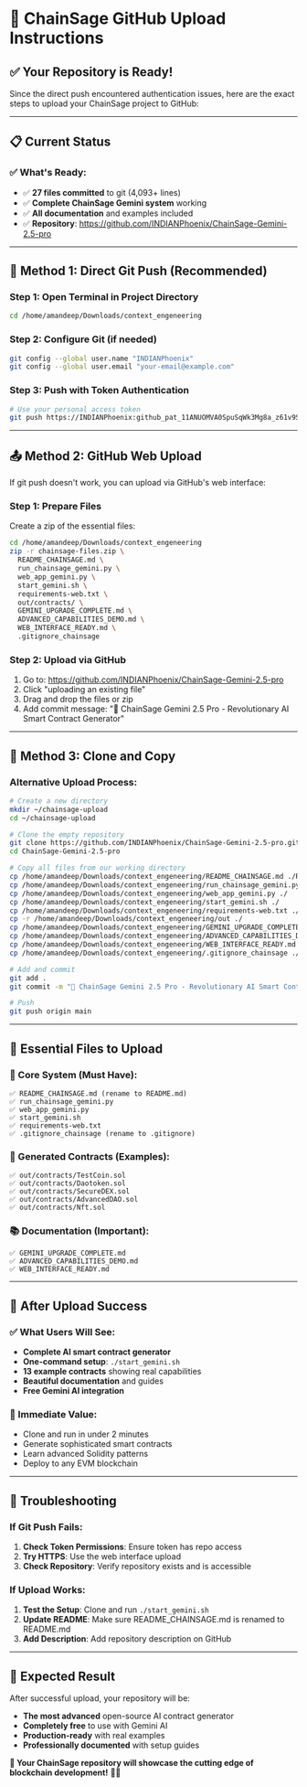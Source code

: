 # 🚀 ChainSage GitHub Upload Instructions

## ✅ **Your Repository is Ready!**

Since the direct push encountered authentication issues, here are the exact steps to upload your ChainSage project to GitHub:

---

## 📋 **Current Status**

### **✅ What's Ready:**
- ✅ **27 files committed** to git (4,093+ lines)
- ✅ **Complete ChainSage Gemini system** working
- ✅ **All documentation** and examples included
- ✅ **Repository**: https://github.com/INDIANPhoenix/ChainSage-Gemini-2.5-pro

---

## 🔧 **Method 1: Direct Git Push (Recommended)**

### **Step 1: Open Terminal in Project Directory**
```bash
cd /home/amandeep/Downloads/context_engeneering
```

### **Step 2: Configure Git (if needed)**
```bash
git config --global user.name "INDIANPhoenix"
git config --global user.email "your-email@example.com"
```

### **Step 3: Push with Token Authentication**
```bash
# Use your personal access token
git push https://INDIANPhoenix: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@github.com/INDIANPhoenix/ChainSage-Gemini-2.5-pro.git main
```

---

## 📤 **Method 2: GitHub Web Upload**

If git push doesn't work, you can upload via GitHub's web interface:

### **Step 1: Prepare Files**
Create a zip of the essential files:
```bash
cd /home/amandeep/Downloads/context_engeneering
zip -r chainsage-files.zip \
  README_CHAINSAGE.md \
  run_chainsage_gemini.py \
  web_app_gemini.py \
  start_gemini.sh \
  requirements-web.txt \
  out/contracts/ \
  GEMINI_UPGRADE_COMPLETE.md \
  ADVANCED_CAPABILITIES_DEMO.md \
  WEB_INTERFACE_READY.md \
  .gitignore_chainsage
```

### **Step 2: Upload via GitHub**
1. Go to: https://github.com/INDIANPhoenix/ChainSage-Gemini-2.5-pro
2. Click "uploading an existing file"
3. Drag and drop the files or zip
4. Add commit message: "🧠 ChainSage Gemini 2.5 Pro - Revolutionary AI Smart Contract Generator"

---

## 📁 **Method 3: Clone and Copy**

### **Alternative Upload Process:**
```bash
# Create a new directory
mkdir ~/chainsage-upload
cd ~/chainsage-upload

# Clone the empty repository
git clone https://github.com/INDIANPhoenix/ChainSage-Gemini-2.5-pro.git
cd ChainSage-Gemini-2.5-pro

# Copy all files from our working directory
cp /home/amandeep/Downloads/context_engeneering/README_CHAINSAGE.md ./README.md
cp /home/amandeep/Downloads/context_engeneering/run_chainsage_gemini.py ./
cp /home/amandeep/Downloads/context_engeneering/web_app_gemini.py ./
cp /home/amandeep/Downloads/context_engeneering/start_gemini.sh ./
cp /home/amandeep/Downloads/context_engeneering/requirements-web.txt ./
cp -r /home/amandeep/Downloads/context_engeneering/out ./
cp /home/amandeep/Downloads/context_engeneering/GEMINI_UPGRADE_COMPLETE.md ./
cp /home/amandeep/Downloads/context_engeneering/ADVANCED_CAPABILITIES_DEMO.md ./
cp /home/amandeep/Downloads/context_engeneering/WEB_INTERFACE_READY.md ./
cp /home/amandeep/Downloads/context_engeneering/.gitignore_chainsage ./.gitignore

# Add and commit
git add .
git commit -m "🧠 ChainSage Gemini 2.5 Pro - Revolutionary AI Smart Contract Generator"

# Push
git push origin main
```

---

## 🎯 **Essential Files to Upload**

### **🧠 Core System (Must Have):**
```
✅ README_CHAINSAGE.md (rename to README.md)
✅ run_chainsage_gemini.py
✅ web_app_gemini.py
✅ start_gemini.sh
✅ requirements-web.txt
✅ .gitignore_chainsage (rename to .gitignore)
```

### **📄 Generated Contracts (Examples):**
```
✅ out/contracts/TestCoin.sol
✅ out/contracts/Daotoken.sol
✅ out/contracts/SecureDEX.sol
✅ out/contracts/AdvancedDAO.sol
✅ out/contracts/Nft.sol
```

### **📚 Documentation (Important):**
```
✅ GEMINI_UPGRADE_COMPLETE.md
✅ ADVANCED_CAPABILITIES_DEMO.md
✅ WEB_INTERFACE_READY.md
```

---

## 🎉 **After Upload Success**

### **✅ What Users Will See:**
- **Complete AI smart contract generator**
- **One-command setup**: `./start_gemini.sh`
- **13 example contracts** showing real capabilities
- **Beautiful documentation** and guides
- **Free Gemini AI integration**

### **🚀 Immediate Value:**
- Clone and run in under 2 minutes
- Generate sophisticated smart contracts
- Learn advanced Solidity patterns
- Deploy to any EVM blockchain

---

## 🔧 **Troubleshooting**

### **If Git Push Fails:**
1. **Check Token Permissions**: Ensure token has repo access
2. **Try HTTPS**: Use the web interface upload
3. **Check Repository**: Verify repository exists and is accessible

### **If Upload Works:**
1. **Test the Setup**: Clone and run `./start_gemini.sh`
2. **Update README**: Make sure README_CHAINSAGE.md is renamed to README.md
3. **Add Description**: Add repository description on GitHub

---

## 🎯 **Expected Result**

After successful upload, your repository will be:
- **The most advanced** open-source AI contract generator
- **Completely free** to use with Gemini AI
- **Production-ready** with real examples
- **Professionally documented** with setup guides

**🧠 Your ChainSage repository will showcase the cutting edge of blockchain development!** 🚀✨